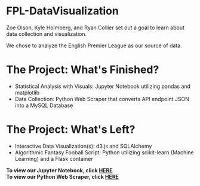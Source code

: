 # FPL-DataVisualization

Zoe Olson, Kyle Holmberg, and Ryan Collier set out a goal to learn about data collection and visualization.

We chose to analyze the English Premier League as our source of data.

<h1>The Project: What's Finished?</h1>
<ul>
<li>Statistical Analysis with Visuals: Jupyter Notebook utilizing pandas and matplotlib</li>
<li>Data Collection: Python Web Scraper that converts API endpoint JSON into a MySQL Database</li>
</ul>

<h1>The Project: What's Left?</h1>
<ul>
<li>Interactive Data Visualization(s): d3.js and SQLAlchemy</li>
<li>Algorithmic Fantasy Fooball Script: Python utilizing scikit-learn (Machine Learning) and a Flask container</li>
</ul>

<b>To view our Jupyter Notebook, click [HERE](http://nbviewer.jupyter.org/github/kylemh/FPL-DataVisualization/blob/master/FPL_Notebook_files/Jupyter_viz.ipynb)</b>
<br>
<b>To view our Python Web Scraper, click [HERE](https://github.com/kylemh/FPL-DataVisualization/blob/master/FPL_CSV_Converter/fpl_csv_converter.py)</b>
